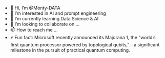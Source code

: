 - 👋 Hi, I’m @Monty-DATA
- 👀 I’m interested in AI and prompt engineering 
- 🌱 I’m currently learning Data Science & AI
- 💞️ I’m looking to collaborate on ...
- 📫 How to reach me ...
- ⚡ Fun fact: Microsoft recently announced its Majorana 1, the “world’s first quantum processor powered by topological qubits,”—a significant milestone in the pursuit of practical quantum computing.

<!---
Monty-DATA/Monty-DATA is a ✨ special ✨ repository because its `README.md` (this file) appears on your GitHub profile.
You can click the Preview link to take a look at your changes.
--->
